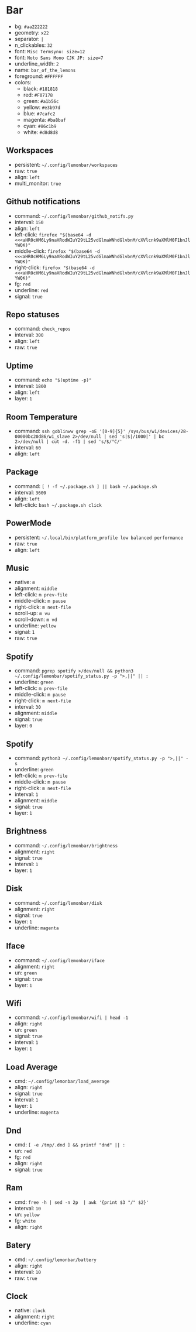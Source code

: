 # Bar
- bg: `#aa222222`
- geometry: `x22`
- separator: ` | `
- n_clickables: `32`
- font: `Misc Termsynu: size=12`
- font: `Noto Sans Mono CJK JP: size=7`
- underline_width: `2`
- name: `bar_of_the_lemons`
- foreground: `#FFFFFF`
- colors:
  - black: `#181818`
  - red: `#F07178`
  - green: `#a1b56c`
  - yellow: `#e3b97d`
  - blue: `#7cafc2`
  - magenta: `#ba8baf`
  - cyan: `#86c1b9`
  - white: `#d8d8d8`


## Workspaces
- persistent: `~/.config/lemonbar/workspaces`
- raw: `true`
- align: `left`
- multi_monitor: `true`

## Github notifications
- command: `~/.config/lemonbar/github_notifs.py`
- interval: `150`
- align: `left`
- left-click: `firefox "$(base64 -d <<<aHR0cHM6Ly9naXRodWIuY29tL25vdGlmaWNhdGlvbnM/cXVlcnk9aXMlM0F1bnJlYWQK)"`
- middle-click: `firefox "$(base64 -d <<<aHR0cHM6Ly9naXRodWIuY29tL25vdGlmaWNhdGlvbnM/cXVlcnk9aXMlM0F1bnJlYWQK)"`
- right-click: `firefox "$(base64 -d <<<aHR0cHM6Ly9naXRodWIuY29tL25vdGlmaWNhdGlvbnM/cXVlcnk9aXMlM0F1bnJlYWQK)"`
- fg: `red`
- underline: `red`
- signal: `true`

## Repo statuses
- command: `check_repos`
- interval: `300`
- align: `left`
- raw: `true`

## Uptime
- command: `echo "$(uptime -p)"`
- interval: `1800`
- align: `left`
- layer: `1`

## Room Temperature
- command: `ssh goblinww grep -oE '[0-9]{5}' /sys/bus/w1/devices/28-00000bc20d86/w1_slave 2>/dev/null | sed 's|$|/1000|' | bc 2>/dev/null | cut -d. -f1 | sed 's/$/°C/'`
- interval: `60`
- align: `left`

## Package
- command: `[ ! -f ~/.package.sh ] || bash ~/.package.sh`
- interval: `3600`
- align: `left`
- left-click: `bash ~/.package.sh click`

## PowerMode
- persistent: `~/.local/bin/platform_profile low balanced performance`
- raw: `true`
- align: `left`

## Music
- native: `m`
- alignment: `middle`
- left-click: `m prev-file`
- middle-click: `m pause`
- right-click: `m next-file`
- scroll-up: `m vu`
- scroll-down: `m vd`
- underline: `yellow`
- signal: `1`
- raw: `true`


## Spotify
- command: `pgrep spotify >/dev/null && python3 ~/.config/lemonbar/spotify_status.py -p ">,||" || :`
- underline: `green`
- left-click: `m prev-file`
- middle-click: `m pause`
- right-click: `m next-file`
- interval: `30`
- alignment: `middle`
- signal: `true`
- layer: `0`

## Spotify
- command: `python3 ~/.config/lemonbar/spotify_status.py -p ">,||" -s`
- underline: `green`
- left-click: `m prev-file`
- middle-click: `m pause`
- right-click: `m next-file`
- interval: `1`
- alignment: `middle`
- signal: `true`
- layer: `1`

## Brightness
- command: `~/.config/lemonbar/brightness`
- alignment: `right`
- signal: `true`
- interval: `1`
- layer: `1`

## Disk
- command: `~/.config/lemonbar/disk`
- alignment: `right`
- signal: `true`
- layer: `1`
- underline: `magenta`

## Iface
- command: `~/.config/lemonbar/iface`
- alignment: `right`
- un: `green`
- signal: `true`
- layer: `1`

## Wifi
- command: `~/.config/lemonbar/wifi | head -1`
- align: `right`
- un: `green`
- signal: `true`
- interval: `1`
- layer: `1`

## Load Average
- cmd: `~/.config/lemonbar/load_average`
- align: `right`
- signal: `true`
- interval: `1`
- layer: `1`
- underline: `magenta`

## Dnd
- cmd: `[ -e /tmp/.dnd ] && printf "dnd" || :`
- un: `red`
- fg: `red`
- align: `right`
- signal: `true`

## Ram
- cmd: `free -h | sed -n 2p  | awk '{print $3 "/" $2}'`
- interval: `10`
- un: `yellow`
- fg: `white`
- align: `right`

## Batery
- cmd: `~/.config/lemonbar/battery`
- align: `right`
- interval: `10`
- raw: `true`

## Clock
- native: `clock`
- alignment: `right`
- underline: `cyan`

